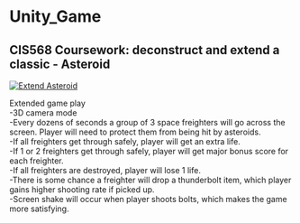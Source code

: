 # Unity_Game
## CIS568 Coursework: deconstruct and extend a classic - Asteroid

<a href="https://vimeo.com/155616622"><img src="http://i.imgur.com/c3a7GDY.png?1" alt="Extend Asteroid"></a>

Extended game play<br>
-3D camera mode<br>
-Every dozens of seconds a group of 3 space freighters will go across the screen. Player will need to protect them from being hit by asteroids.<br>
-If all freighters get through safely, player will get an extra life.<br>
-If 1 or 2 freighters get through safely, player will get major bonus score for each freighter.<br>
-If all freighters are destroyed, player will lose 1 life.<br>
-There is some chance a freighter will drop a thunderbolt item, which player gains higher shooting rate if picked up.<br>
-Screen shake will occur when player shoots bolts, which makes the game more satisfying.<br>

